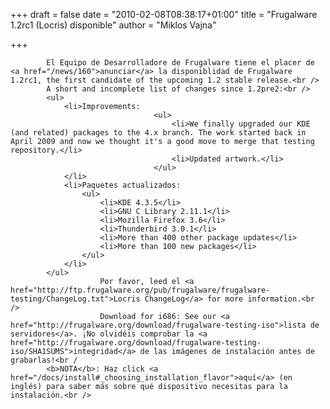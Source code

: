 
+++
draft = false
date = "2010-02-08T08:38:17+01:00"
title = "Frugalware 1.2rc1 (Locris) disponible"
author = "Miklos Vajna"

+++

            El Equipo de Desarrolladore de Frugalware tiene el placer de <a href="/news/160">anunciar</a> la disponiblidad de Frugalware 1.2rc1, the first candidate of the upcoming 1.2 stable release.<br />
            A short and incomplete list of changes since 1.2pre2:<br />
            <ul>
                <li>Improvements:
                                    <ul>
                                        <li>We finally upgraded our KDE (and related) packages to the 4.x branch. The work started back in April 2009 and now we thought it's a good move to merge that testing repository.</li>
                                        <li>Updated artwork.</li>
                                    </ul>
                </li>
                <li>Paquetes actualizados:
                    <ul>
                        <li>KDE 4.3.5</li>
                        <li>GNU C Library 2.11.1</li>
                        <li>Mozilla Firefox 3.6</li>
                        <li>Thunderbird 3.0.1</li>
                        <li>More than 400 other package updates</li>
                        <li>More than 100 new packages</li>
                    </ul>
                </li>
            </ul>
                        Por favor, leed el <a href="http://ftp.frugalware.org/pub/frugalware/frugalware-testing/ChangeLog.txt">Locris ChangeLog</a> for more information.<br />
                        Download for i686: See our <a href="http://frugalware.org/download/frugalware-testing-iso">lista de servidores</a>. ¡No olvidéis comprobar la <a href="http://frugalware.org/download/frugalware-testing-iso/SHA1SUMS">integridad</a> de las imágenes de instalación antes de grabarlas!<br /
            <b>NOTA</b>: Haz click <a href="/docs/install#_choosing_installation_flavor">aquí</a> (en inglés) para saber más sobre qué dispositivo necesitas para la instalación.<br />
            
        